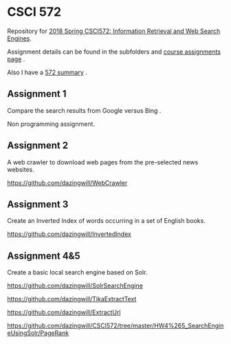 # CSCI 572

Repository for [2018 Spring CSCI572: Information Retrieval and Web Search Engines](http://www-scf.usc.edu/~csci572/2018Spring/).

Assignment details can be found in the subfolders and [course assignments page](http://www-scf.usc.edu/~csci572/2018Spring/assignments.html) .

Also I have a  [572 summary](https://lnopo.com/2019/03/09/USC-CSCI-572-Summary/) .

## Assignment 1

Compare the search results from Google versus Bing .

Non programming assignment.

## Assignment 2

A web crawler to download web pages from the pre-selected news websites.

https://github.com/dazingwill/WebCrawler

## Assignment 3

Create an Inverted Index of words occurring in a set of English books.

https://github.com/dazingwill/InvertedIndex

## Assignment 4&5

Create a basic local search engine based on Solr.

https://github.com/dazingwill/SolrSearchEngine

https://github.com/dazingwill/TikaExtractText

https://github.com/dazingwill/ExtractUrl

https://github.com/dazingwill/CSCI572/tree/master/HW4%265_SearchEngineUsingSolr/PageRank